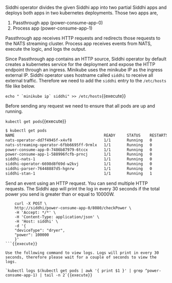Siddhi operator divides the given Siddhi app into two partial Siddhi apps and deploys both apps in two kubernetes deployments. Those two apps are,

1. Passthrough app (power-consume-app-0)
1. Process app  (power-consume-app-1)

Passthrough app receives HTTP requests and redirects those requests to the NATS streaming cluster. Process app receives events from NATS, execute the logic, and logs the output.

Since Passthrough app contains an HTTP source, Siddhi operator by default creates a kubernetes service for the deployment and expose the HTTP endpoint through an ingress. Minikube uses the minikube IP as the ingress external IP. Siddhi operator uses hostname called `siddhi` to receive all external traffic. Therefore we need to add the `siddhi` entry to the `/etc/hosts` file like below.

``` echo " `minikube ip` siddhi" >> /etc/hosts ```{{execute}}

Before sending any request we need to ensure that all pods are up and running.

`kubectl get pods`{{execute}}

```sh
$ kubectl get pods
NAME                                       READY     STATUS    RESTARTS   AGE
nats-operator-dd7f4945f-x4vf8              1/1       Running   0          10m
nats-streaming-operator-6fbb6695ff-9rmlx   1/1       Running   0          10m
power-consume-app-0-7486b87979-6tccx       1/1       Running   0          5m
power-consume-app-1-588996fcfb-prncj       1/1       Running   0          5m
siddhi-nats-1                              1/1       Running   0          5m
siddhi-operator-6698d8f69d-w2kvj           1/1       Running   0          10m
siddhi-parser-76448887d5-hgnrw             1/1       Running   0          10m
siddhi-stan-1                              1/1       Running   1          5m
```

Send an event using an HTTP request. You can send multiple HTTP requests. The Siddhi app will print the log in every 30 seconds if the total power you send is greater than or equal to 10000W.

```
    curl -X POST \
    http://siddhi/power-consume-app-0/8080/checkPower \
    -H 'Accept: */*' \
    -H 'Content-Type: application/json' \
    -H 'Host: siddhi' \
    -d '{
    "deviceType": "dryer",
    "power": 100000
    }'
```{{execute}}

Use the following command to view logs. Logs will print in every 30 seconds, therefore please wait for a couple of seconds to view the logs.

`kubectl logs $(kubectl get pods | awk '{ print $1 }' | grep ^power-consume-app-1) | tail -n 2`{{execute}}
